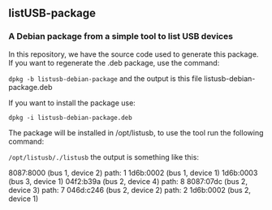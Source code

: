 ## listUSB-package
### A Debian package from a simple tool to list USB devices

In this repository, we have the source code used to generate this package. If you want to regenerate the .deb package, use the command: 

`dpkg -b listusb-debian-package` and the output is this file listusb-debian-package.deb

If you want to install the package use:

`dpkg -i listusb-debian-package.deb`

The package will be installed in /opt/listusb, to use the tool run the following command:

`/opt/listusb/./listusb` the output is something like this:

8087:8000 (bus 1, device 2) path: 1
1d6b:0002 (bus 1, device 1)
1d6b:0003 (bus 3, device 1)
04f2:b39a (bus 2, device 4) path: 8
8087:07dc (bus 2, device 3) path: 7
046d:c246 (bus 2, device 2) path: 2
1d6b:0002 (bus 2, device 1)

